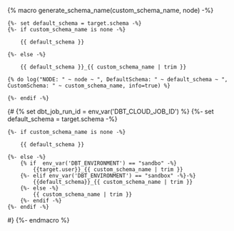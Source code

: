 {% macro generate_schema_name(custom_schema_name, node) -%}

    {%- set default_schema = target.schema -%}
    {%- if custom_schema_name is none -%}

        {{ default_schema }}

    {%- else -%}

        {{ default_schema }}_{{ custom_schema_name | trim }}

    {% do log("NODE: " ~ node ~ ", DefaultSchema: " ~ default_schema ~ ", CustomSchema: " ~ custom_schema_name, info=true) %}
    
    {%- endif -%}

{#
    {% set dbt_job_run_id = env_var('DBT_CLOUD_JOB_ID') %} 
    {%- set default_schema = target.schema -%}

    {%- if custom_schema_name is none -%}

        {{ default_schema }}

    {%- else -%}
        {% if  env_var('DBT_ENVIRONMENT') == "sandbo" -%} 
            {{target.user}}_{{ custom_schema_name | trim }}
        {%- elif env_var('DBT_ENVIRONMENT') == "sandbox" -%}-%}
            {{default_schema}}_{{ custom_schema_name | trim }}
        {%- else -%}            
            {{ custom_schema_name | trim }}           
        {%- endif -%}
    {%- endif -%}
#}
{%- endmacro %}